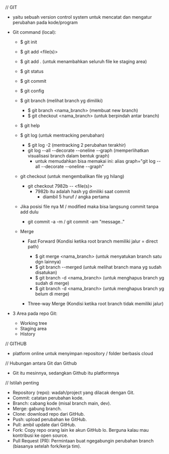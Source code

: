 // GIT

- yaitu sebuah version control system untuk mencatat dan mengatur perubahan pada kode/program

- Git command (local):

  - $ git init
  - $ git add <file(s)>
  - $ git add . (untuk menambahkan seluruh file ke staging area)
  - $ git status
  - $ git commit
  - $ git config

  - $ git branch (melihat branch yg dimiliki)

    - $ git branch <nama_branch> (membuat new branch)
    - $ git checkout <nama_branch> (untuk berpindah antar branch)

  - $ git help
  - $ git log (untuk mentracking perubahan)

    - $ git log -2 (mentracking 2 perubahan terakhir)
    - git log --all --decorate --oneline --graph (memperlihatkan visualisasi branch dalam bentuk graph)
      - untuk memudahkan bisa memakai ini: alias graph="git log --all --decorate --oneline --graph"

  - git checkout (untuk mengembalikan file yg hilang)

    - git checkout 7982b -- <file(s)>
      - 7982b itu adalah hash yg dimiliki saat commit
        - diambil 5 huruf / angka pertama

  - Jika posisi file nya M / modified maka bisa langsung commit tanpa add dulu

    - git commit -a -m / git commit -am "message.."

  - Merge

    - Fast Forward (Kondisi ketika root branch memiliki jalur = direct path)

      - $ git merge <nama_branch> (untuk menyatukan branch satu dgn lainnya)
      - $ git branch --merged (untuk melihat branch mana yg sudah disatukan)
      - $ git branch -d <nama_branch> (untuk menghapus branch yg sudah di merge)
      - $ git branch -d <nama_branch> (untuk menghapus branch yg belum di merge)

    - Three-way Merge (Kondisi ketika root branch tidak memiliki jalur)

- 3 Area pada repo Git:
  - Working tree
  - Staging area
  - History

// GITHUB

- platform online untuk menyimpan repository / folder berbasis cloud

// Hubungan antara Git dan Github

- Git itu mesinnya, sedangkan Github itu platformnya

// Istilah penting

- Repository (repo): wadah/project yang dilacak dengan Git.
- Commit: catatan perubahan kode.
- Branch: cabang kode (misal branch main, dev).
- Merge: gabung branch.
- Clone: download repo dari GitHub.
- Push: upload perubahan ke GitHub.
- Pull: ambil update dari GitHub.
- Fork: Copy repo orang lain ke akun GitHub lo. Berguna kalau mau kontribusi ke open source.
- Pull Request (PR): Permintaan buat ngegabungin perubahan branch (biasanya setelah fork/kerja tim).
